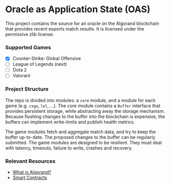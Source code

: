 # Oracle as Application State (OAS) 

This project contains the source for an oracle on the Algorand blockchain that provides recent esports match results. It is licensed under the permissive zlib license. 

### Supported Games

* [x] Counter-Strike: Global Offensive
* [ ] League of Legends (next)
* [ ] Dota 2
* [ ] Valorant

### Project Structure
The repo is divided into modules: a `core` module, and a module for each game (e.g. `csgo`, `lol`, ...).
The core module contains a `Buffer` interface that provides persistent storage, while abstracting away 
the storage mechanism. Because flushing changes to the buffer into the blockchain is expensive, the
buffers can implement write-limits and publish health metrics.

The game modules fetch and aggregate match data, and try to keep the buffer up-to-date. The proposed 
changes to the buffer can be regularly submitted. The game modules are designed to be resilient. They
must deal with latency, timeouts, failure to write, crashes and recovery. 

### Relevant Resources
* [What is Algorand?](https://developer.algorand.org/docs/get-started/basics/why_algorand/)
* [Smart Contracts](https://developer.algorand.org/docs/get-details/dapps/smart-contracts/)
